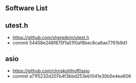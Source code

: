 ## Software List

## utest.h
* <https://github.com/sheredom/utest.h>
* commit 54458e248f875f1a51f0af8bec8ca6ae7761b9d1

## asio
* <https://github.com/chriskohlhoff/asio>
* commit a71f5232d207b4f3bbd253eb1041e30b5e4ea606

